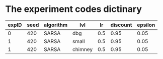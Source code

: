 # The experiment codes dictinary
| expID | seed | algorithm |  lvl    | lr   | discount | epsilon |
|-------|------|-----------|---------|------|----------|---------|
|  0    | 420  |  SARSA    |  dbg    | 0.5  |    0.95  |   0.05  |
|  1    | 420  |  SARSA    | small   | 0.5  |    0.95  |   0.05  |
|  1    | 420  |  SARSA    | chimney | 0.5  |    0.95  |   0.05  |